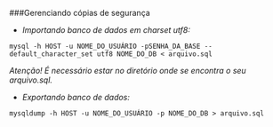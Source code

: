 ###Gerenciando cópias de segurança

* *Importando banco de dados em charset utf8:*

`mysql -h HOST -u NOME_DO_USUÁRIO -pSENHA_DA_BASE --default_character_set utf8 NOME_DO_DB < arquivo.sql` 

*Atenção! É necessário estar no diretório onde se encontra o seu arquivo.sql.*

* *Exportando banco de dados:*

`mysqldump -h HOST -u NOME_DO_USUÁRIO -p NOME_DO_DB > arquivo.sql`
